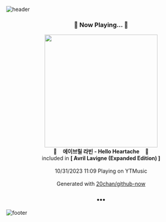 ![header](https://capsule-render.vercel.app/api?type=wave&height=170&section=header&fontColor=090707&fontAlignX=45&fontAlignY=65&fontSize=100)

<h3 align="center">🎵 Now Playing... 🎵</h3>
<p align="center">
  <a href="https://music.youtube.com/watch?v=ycbYMQRSwjc">
    <img width="300" src="https://lh3.googleusercontent.com/nni4-mmac3wPGF3ruzPCuPCsb5lK0tiasjnckJrz_9lKvgJVawRToMRTR5LNnJ_AGPrZKnhcARWdeTA">
  </a>
  <br>
  🎵&nbsp&nbsp&nbsp <b>에이브릴 라빈 - Hello Heartache</b> &nbsp&nbsp&nbsp🎵
  <br>
  included in <b>[ Avril Lavigne (Expanded Edition) ]</b>
  
  <br />
  <br />
  10/31/2023 11:09 Playing on YTMusic
  <br />
  <br />
  Generated with <a href="https://github.com/20chan/github-now">20chan/github-now</a>
</p>

<h3 align="center">•••</h3>

![footer](https://capsule-render.vercel.app/api?type=wave&height=150&section=footer)
